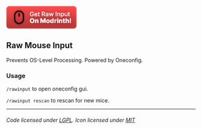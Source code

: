 [![cozy.png](assets/cozy.png)](https://modrinth.com/mod/rawinput/versions)

## Raw Mouse Input
Prevents OS-Level Processing. Powered by Oneconfig.

### Usage
`/rawinput` to open oneconfig gui.

`/rawinput rescan` to rescan for new mice.

---

###### Code licensed under [LGPL](LICENSE). Icon licensed under [MIT](https://lucide.dev/license)

